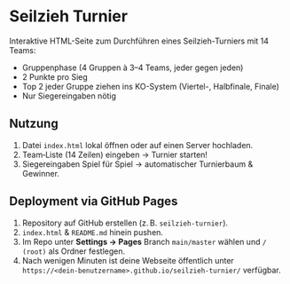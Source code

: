 # Seilzieh Turnier

Interaktive HTML-Seite zum Durchführen eines Seilzieh-Turniers mit 14 Teams:

- Gruppenphase (4 Gruppen à 3–4 Teams, jeder gegen jeden)
- 2 Punkte pro Sieg
- Top 2 jeder Gruppe ziehen ins KO-System (Viertel-, Halbfinale, Finale)
- Nur Siegereingaben nötig

## Nutzung

1. Datei `index.html` lokal öffnen oder auf einen Server hochladen.
2. Team‑Liste (14 Zeilen) eingeben → Turnier starten!
3. Siegereingaben Spiel für Spiel → automatischer Turnierbaum & Gewinner.

## Deployment via GitHub Pages

1. Repository auf GitHub erstellen (z. B. `seilzieh-turnier`).
2. `index.html` & `README.md` hinein pushen.
3. Im Repo unter **Settings → Pages** Branch `main/master` wählen und `/ (root)` als Ordner festlegen.
4. Nach wenigen Minuten ist deine Webseite öffentlich unter `https://<dein-benutzername>.github.io/seilzieh-turnier/` verfügbar.
